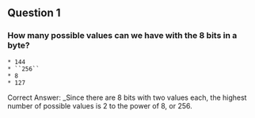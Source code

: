 ## Question 1
### How many possible values can we have with the 8 bits in a byte?
```
* 144
* ``256``
* 8
* 127
```
Correct Answer: 
_Since there are 8 bits with two values each, the highest number of possible values is 2 to the power of 8, or 256. 

